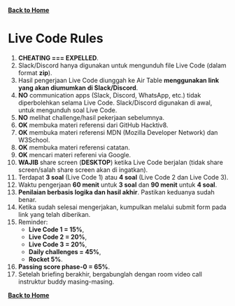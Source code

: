 [**Back to Home**](./../README.md)

# Live Code Rules

1. **CHEATING === EXPELLED**.
2. Slack/Discord hanya digunakan untuk mengunduh file Live Code (dalam format **zip**).
3. Hasil pengerjaan Live Code diunggah ke Air Table **menggunakan link yang akan diumumkan di Slack/Discord**.
4. **NO** communication apps (Slack, Discord, WhatsApp, etc.) tidak diperbolehkan selama Live Code. Slack/Discord digunakan di awal, untuk mengunduh soal Live Code.
5. **NO** melihat challenge/hasil pekerjaan sebelumnya.
6. **OK** membuka materi referensi dari GitHub Hacktiv8.
7. **OK** membuka materi referensi MDN (Mozilla Developer Network) dan W3School.
8. **OK** membuka materi referensi catatan.
9. **OK** mencari materi refereni via Google.
10. **WAJIB** share screen (**DESKTOP**) ketika Live Code berjalan (tidak share screen/salah share screen akan di ingatkan).
11. Terdapat **3 soal** (Live Code 1) atau **4 soal** (Live Code 2 dan Live Code 3).
12. Waktu pengerjaan **60 menit** untuk **3 soal** dan **90 menit** untuk **4 soal**.
13. **Penilaian berbasis logika dan hasil akhir**. Pastikan keduanya sudah benar.
14. Ketika sudah selesai mengerjakan, kumpulkan melalui submit form pada link yang telah diberikan.
15. Reminder:
    - **Live Code 1 = 15%**,
    - **Live Code 2 = 20%**,
    - **Live Code 3 = 20%**,
    - **Daily challenges = 45%**,
    - **Rocket 5%**.
16. **Passing score phase-0 = 65%**.
17. Setelah briefing berakhir, bergabunglah dengan room video call instruktur buddy masing-masing.

[**Back to Home**](./../README.md)